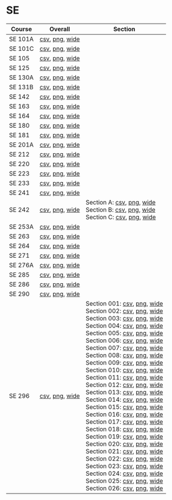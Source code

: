 # SE

| Course | Overall | Section |
| ------ | ------- | ------- |
| SE 101A | [csv](https://github.com/UCSD-Historical-Enrollment-Data/2023Fall/blob/main/overall/SE%20101A.csv), [png](https://raw.githubusercontent.com/UCSD-Historical-Enrollment-Data/2023Fall/main/plot_overall/SE%20101A.png), [wide](https://raw.githubusercontent.com/UCSD-Historical-Enrollment-Data/2023Fall/main/plot_overall_wide/SE%20101A.png) |  |
| SE 101C | [csv](https://github.com/UCSD-Historical-Enrollment-Data/2023Fall/blob/main/overall/SE%20101C.csv), [png](https://raw.githubusercontent.com/UCSD-Historical-Enrollment-Data/2023Fall/main/plot_overall/SE%20101C.png), [wide](https://raw.githubusercontent.com/UCSD-Historical-Enrollment-Data/2023Fall/main/plot_overall_wide/SE%20101C.png) |  |
| SE 105 | [csv](https://github.com/UCSD-Historical-Enrollment-Data/2023Fall/blob/main/overall/SE%20105.csv), [png](https://raw.githubusercontent.com/UCSD-Historical-Enrollment-Data/2023Fall/main/plot_overall/SE%20105.png), [wide](https://raw.githubusercontent.com/UCSD-Historical-Enrollment-Data/2023Fall/main/plot_overall_wide/SE%20105.png) |  |
| SE 125 | [csv](https://github.com/UCSD-Historical-Enrollment-Data/2023Fall/blob/main/overall/SE%20125.csv), [png](https://raw.githubusercontent.com/UCSD-Historical-Enrollment-Data/2023Fall/main/plot_overall/SE%20125.png), [wide](https://raw.githubusercontent.com/UCSD-Historical-Enrollment-Data/2023Fall/main/plot_overall_wide/SE%20125.png) |  |
| SE 130A | [csv](https://github.com/UCSD-Historical-Enrollment-Data/2023Fall/blob/main/overall/SE%20130A.csv), [png](https://raw.githubusercontent.com/UCSD-Historical-Enrollment-Data/2023Fall/main/plot_overall/SE%20130A.png), [wide](https://raw.githubusercontent.com/UCSD-Historical-Enrollment-Data/2023Fall/main/plot_overall_wide/SE%20130A.png) |  |
| SE 131B | [csv](https://github.com/UCSD-Historical-Enrollment-Data/2023Fall/blob/main/overall/SE%20131B.csv), [png](https://raw.githubusercontent.com/UCSD-Historical-Enrollment-Data/2023Fall/main/plot_overall/SE%20131B.png), [wide](https://raw.githubusercontent.com/UCSD-Historical-Enrollment-Data/2023Fall/main/plot_overall_wide/SE%20131B.png) |  |
| SE 142 | [csv](https://github.com/UCSD-Historical-Enrollment-Data/2023Fall/blob/main/overall/SE%20142.csv), [png](https://raw.githubusercontent.com/UCSD-Historical-Enrollment-Data/2023Fall/main/plot_overall/SE%20142.png), [wide](https://raw.githubusercontent.com/UCSD-Historical-Enrollment-Data/2023Fall/main/plot_overall_wide/SE%20142.png) |  |
| SE 163 | [csv](https://github.com/UCSD-Historical-Enrollment-Data/2023Fall/blob/main/overall/SE%20163.csv), [png](https://raw.githubusercontent.com/UCSD-Historical-Enrollment-Data/2023Fall/main/plot_overall/SE%20163.png), [wide](https://raw.githubusercontent.com/UCSD-Historical-Enrollment-Data/2023Fall/main/plot_overall_wide/SE%20163.png) |  |
| SE 164 | [csv](https://github.com/UCSD-Historical-Enrollment-Data/2023Fall/blob/main/overall/SE%20164.csv), [png](https://raw.githubusercontent.com/UCSD-Historical-Enrollment-Data/2023Fall/main/plot_overall/SE%20164.png), [wide](https://raw.githubusercontent.com/UCSD-Historical-Enrollment-Data/2023Fall/main/plot_overall_wide/SE%20164.png) |  |
| SE 180 | [csv](https://github.com/UCSD-Historical-Enrollment-Data/2023Fall/blob/main/overall/SE%20180.csv), [png](https://raw.githubusercontent.com/UCSD-Historical-Enrollment-Data/2023Fall/main/plot_overall/SE%20180.png), [wide](https://raw.githubusercontent.com/UCSD-Historical-Enrollment-Data/2023Fall/main/plot_overall_wide/SE%20180.png) |  |
| SE 181 | [csv](https://github.com/UCSD-Historical-Enrollment-Data/2023Fall/blob/main/overall/SE%20181.csv), [png](https://raw.githubusercontent.com/UCSD-Historical-Enrollment-Data/2023Fall/main/plot_overall/SE%20181.png), [wide](https://raw.githubusercontent.com/UCSD-Historical-Enrollment-Data/2023Fall/main/plot_overall_wide/SE%20181.png) |  |
| SE 201A | [csv](https://github.com/UCSD-Historical-Enrollment-Data/2023Fall/blob/main/overall/SE%20201A.csv), [png](https://raw.githubusercontent.com/UCSD-Historical-Enrollment-Data/2023Fall/main/plot_overall/SE%20201A.png), [wide](https://raw.githubusercontent.com/UCSD-Historical-Enrollment-Data/2023Fall/main/plot_overall_wide/SE%20201A.png) |  |
| SE 212 | [csv](https://github.com/UCSD-Historical-Enrollment-Data/2023Fall/blob/main/overall/SE%20212.csv), [png](https://raw.githubusercontent.com/UCSD-Historical-Enrollment-Data/2023Fall/main/plot_overall/SE%20212.png), [wide](https://raw.githubusercontent.com/UCSD-Historical-Enrollment-Data/2023Fall/main/plot_overall_wide/SE%20212.png) |  |
| SE 220 | [csv](https://github.com/UCSD-Historical-Enrollment-Data/2023Fall/blob/main/overall/SE%20220.csv), [png](https://raw.githubusercontent.com/UCSD-Historical-Enrollment-Data/2023Fall/main/plot_overall/SE%20220.png), [wide](https://raw.githubusercontent.com/UCSD-Historical-Enrollment-Data/2023Fall/main/plot_overall_wide/SE%20220.png) |  |
| SE 223 | [csv](https://github.com/UCSD-Historical-Enrollment-Data/2023Fall/blob/main/overall/SE%20223.csv), [png](https://raw.githubusercontent.com/UCSD-Historical-Enrollment-Data/2023Fall/main/plot_overall/SE%20223.png), [wide](https://raw.githubusercontent.com/UCSD-Historical-Enrollment-Data/2023Fall/main/plot_overall_wide/SE%20223.png) |  |
| SE 233 | [csv](https://github.com/UCSD-Historical-Enrollment-Data/2023Fall/blob/main/overall/SE%20233.csv), [png](https://raw.githubusercontent.com/UCSD-Historical-Enrollment-Data/2023Fall/main/plot_overall/SE%20233.png), [wide](https://raw.githubusercontent.com/UCSD-Historical-Enrollment-Data/2023Fall/main/plot_overall_wide/SE%20233.png) |  |
| SE 241 | [csv](https://github.com/UCSD-Historical-Enrollment-Data/2023Fall/blob/main/overall/SE%20241.csv), [png](https://raw.githubusercontent.com/UCSD-Historical-Enrollment-Data/2023Fall/main/plot_overall/SE%20241.png), [wide](https://raw.githubusercontent.com/UCSD-Historical-Enrollment-Data/2023Fall/main/plot_overall_wide/SE%20241.png) |  |
| SE 242 | [csv](https://github.com/UCSD-Historical-Enrollment-Data/2023Fall/blob/main/overall/SE%20242.csv), [png](https://raw.githubusercontent.com/UCSD-Historical-Enrollment-Data/2023Fall/main/plot_overall/SE%20242.png), [wide](https://raw.githubusercontent.com/UCSD-Historical-Enrollment-Data/2023Fall/main/plot_overall_wide/SE%20242.png) | Section A: [csv](https://github.com/UCSD-Historical-Enrollment-Data/2023Fall/blob/main/section/SE%20242_A.csv), [png](https://raw.githubusercontent.com/UCSD-Historical-Enrollment-Data/2023Fall/main/plot_section/SE%20242_A.png), [wide](https://raw.githubusercontent.com/UCSD-Historical-Enrollment-Data/2023Fall/main/plot_section_wide/SE%20242_A.png)<br>Section B: [csv](https://github.com/UCSD-Historical-Enrollment-Data/2023Fall/blob/main/section/SE%20242_B.csv), [png](https://raw.githubusercontent.com/UCSD-Historical-Enrollment-Data/2023Fall/main/plot_section/SE%20242_B.png), [wide](https://raw.githubusercontent.com/UCSD-Historical-Enrollment-Data/2023Fall/main/plot_section_wide/SE%20242_B.png)<br>Section C: [csv](https://github.com/UCSD-Historical-Enrollment-Data/2023Fall/blob/main/section/SE%20242_C.csv), [png](https://raw.githubusercontent.com/UCSD-Historical-Enrollment-Data/2023Fall/main/plot_section/SE%20242_C.png), [wide](https://raw.githubusercontent.com/UCSD-Historical-Enrollment-Data/2023Fall/main/plot_section_wide/SE%20242_C.png) |
| SE 253A | [csv](https://github.com/UCSD-Historical-Enrollment-Data/2023Fall/blob/main/overall/SE%20253A.csv), [png](https://raw.githubusercontent.com/UCSD-Historical-Enrollment-Data/2023Fall/main/plot_overall/SE%20253A.png), [wide](https://raw.githubusercontent.com/UCSD-Historical-Enrollment-Data/2023Fall/main/plot_overall_wide/SE%20253A.png) |  |
| SE 263 | [csv](https://github.com/UCSD-Historical-Enrollment-Data/2023Fall/blob/main/overall/SE%20263.csv), [png](https://raw.githubusercontent.com/UCSD-Historical-Enrollment-Data/2023Fall/main/plot_overall/SE%20263.png), [wide](https://raw.githubusercontent.com/UCSD-Historical-Enrollment-Data/2023Fall/main/plot_overall_wide/SE%20263.png) |  |
| SE 264 | [csv](https://github.com/UCSD-Historical-Enrollment-Data/2023Fall/blob/main/overall/SE%20264.csv), [png](https://raw.githubusercontent.com/UCSD-Historical-Enrollment-Data/2023Fall/main/plot_overall/SE%20264.png), [wide](https://raw.githubusercontent.com/UCSD-Historical-Enrollment-Data/2023Fall/main/plot_overall_wide/SE%20264.png) |  |
| SE 271 | [csv](https://github.com/UCSD-Historical-Enrollment-Data/2023Fall/blob/main/overall/SE%20271.csv), [png](https://raw.githubusercontent.com/UCSD-Historical-Enrollment-Data/2023Fall/main/plot_overall/SE%20271.png), [wide](https://raw.githubusercontent.com/UCSD-Historical-Enrollment-Data/2023Fall/main/plot_overall_wide/SE%20271.png) |  |
| SE 276A | [csv](https://github.com/UCSD-Historical-Enrollment-Data/2023Fall/blob/main/overall/SE%20276A.csv), [png](https://raw.githubusercontent.com/UCSD-Historical-Enrollment-Data/2023Fall/main/plot_overall/SE%20276A.png), [wide](https://raw.githubusercontent.com/UCSD-Historical-Enrollment-Data/2023Fall/main/plot_overall_wide/SE%20276A.png) |  |
| SE 285 | [csv](https://github.com/UCSD-Historical-Enrollment-Data/2023Fall/blob/main/overall/SE%20285.csv), [png](https://raw.githubusercontent.com/UCSD-Historical-Enrollment-Data/2023Fall/main/plot_overall/SE%20285.png), [wide](https://raw.githubusercontent.com/UCSD-Historical-Enrollment-Data/2023Fall/main/plot_overall_wide/SE%20285.png) |  |
| SE 286 | [csv](https://github.com/UCSD-Historical-Enrollment-Data/2023Fall/blob/main/overall/SE%20286.csv), [png](https://raw.githubusercontent.com/UCSD-Historical-Enrollment-Data/2023Fall/main/plot_overall/SE%20286.png), [wide](https://raw.githubusercontent.com/UCSD-Historical-Enrollment-Data/2023Fall/main/plot_overall_wide/SE%20286.png) |  |
| SE 290 | [csv](https://github.com/UCSD-Historical-Enrollment-Data/2023Fall/blob/main/overall/SE%20290.csv), [png](https://raw.githubusercontent.com/UCSD-Historical-Enrollment-Data/2023Fall/main/plot_overall/SE%20290.png), [wide](https://raw.githubusercontent.com/UCSD-Historical-Enrollment-Data/2023Fall/main/plot_overall_wide/SE%20290.png) |  |
| SE 296 | [csv](https://github.com/UCSD-Historical-Enrollment-Data/2023Fall/blob/main/overall/SE%20296.csv), [png](https://raw.githubusercontent.com/UCSD-Historical-Enrollment-Data/2023Fall/main/plot_overall/SE%20296.png), [wide](https://raw.githubusercontent.com/UCSD-Historical-Enrollment-Data/2023Fall/main/plot_overall_wide/SE%20296.png) | Section 001: [csv](https://github.com/UCSD-Historical-Enrollment-Data/2023Fall/blob/main/section/SE%20296_001.csv), [png](https://raw.githubusercontent.com/UCSD-Historical-Enrollment-Data/2023Fall/main/plot_section/SE%20296_001.png), [wide](https://raw.githubusercontent.com/UCSD-Historical-Enrollment-Data/2023Fall/main/plot_section_wide/SE%20296_001.png)<br>Section 002: [csv](https://github.com/UCSD-Historical-Enrollment-Data/2023Fall/blob/main/section/SE%20296_002.csv), [png](https://raw.githubusercontent.com/UCSD-Historical-Enrollment-Data/2023Fall/main/plot_section/SE%20296_002.png), [wide](https://raw.githubusercontent.com/UCSD-Historical-Enrollment-Data/2023Fall/main/plot_section_wide/SE%20296_002.png)<br>Section 003: [csv](https://github.com/UCSD-Historical-Enrollment-Data/2023Fall/blob/main/section/SE%20296_003.csv), [png](https://raw.githubusercontent.com/UCSD-Historical-Enrollment-Data/2023Fall/main/plot_section/SE%20296_003.png), [wide](https://raw.githubusercontent.com/UCSD-Historical-Enrollment-Data/2023Fall/main/plot_section_wide/SE%20296_003.png)<br>Section 004: [csv](https://github.com/UCSD-Historical-Enrollment-Data/2023Fall/blob/main/section/SE%20296_004.csv), [png](https://raw.githubusercontent.com/UCSD-Historical-Enrollment-Data/2023Fall/main/plot_section/SE%20296_004.png), [wide](https://raw.githubusercontent.com/UCSD-Historical-Enrollment-Data/2023Fall/main/plot_section_wide/SE%20296_004.png)<br>Section 005: [csv](https://github.com/UCSD-Historical-Enrollment-Data/2023Fall/blob/main/section/SE%20296_005.csv), [png](https://raw.githubusercontent.com/UCSD-Historical-Enrollment-Data/2023Fall/main/plot_section/SE%20296_005.png), [wide](https://raw.githubusercontent.com/UCSD-Historical-Enrollment-Data/2023Fall/main/plot_section_wide/SE%20296_005.png)<br>Section 006: [csv](https://github.com/UCSD-Historical-Enrollment-Data/2023Fall/blob/main/section/SE%20296_006.csv), [png](https://raw.githubusercontent.com/UCSD-Historical-Enrollment-Data/2023Fall/main/plot_section/SE%20296_006.png), [wide](https://raw.githubusercontent.com/UCSD-Historical-Enrollment-Data/2023Fall/main/plot_section_wide/SE%20296_006.png)<br>Section 007: [csv](https://github.com/UCSD-Historical-Enrollment-Data/2023Fall/blob/main/section/SE%20296_007.csv), [png](https://raw.githubusercontent.com/UCSD-Historical-Enrollment-Data/2023Fall/main/plot_section/SE%20296_007.png), [wide](https://raw.githubusercontent.com/UCSD-Historical-Enrollment-Data/2023Fall/main/plot_section_wide/SE%20296_007.png)<br>Section 008: [csv](https://github.com/UCSD-Historical-Enrollment-Data/2023Fall/blob/main/section/SE%20296_008.csv), [png](https://raw.githubusercontent.com/UCSD-Historical-Enrollment-Data/2023Fall/main/plot_section/SE%20296_008.png), [wide](https://raw.githubusercontent.com/UCSD-Historical-Enrollment-Data/2023Fall/main/plot_section_wide/SE%20296_008.png)<br>Section 009: [csv](https://github.com/UCSD-Historical-Enrollment-Data/2023Fall/blob/main/section/SE%20296_009.csv), [png](https://raw.githubusercontent.com/UCSD-Historical-Enrollment-Data/2023Fall/main/plot_section/SE%20296_009.png), [wide](https://raw.githubusercontent.com/UCSD-Historical-Enrollment-Data/2023Fall/main/plot_section_wide/SE%20296_009.png)<br>Section 010: [csv](https://github.com/UCSD-Historical-Enrollment-Data/2023Fall/blob/main/section/SE%20296_010.csv), [png](https://raw.githubusercontent.com/UCSD-Historical-Enrollment-Data/2023Fall/main/plot_section/SE%20296_010.png), [wide](https://raw.githubusercontent.com/UCSD-Historical-Enrollment-Data/2023Fall/main/plot_section_wide/SE%20296_010.png)<br>Section 011: [csv](https://github.com/UCSD-Historical-Enrollment-Data/2023Fall/blob/main/section/SE%20296_011.csv), [png](https://raw.githubusercontent.com/UCSD-Historical-Enrollment-Data/2023Fall/main/plot_section/SE%20296_011.png), [wide](https://raw.githubusercontent.com/UCSD-Historical-Enrollment-Data/2023Fall/main/plot_section_wide/SE%20296_011.png)<br>Section 012: [csv](https://github.com/UCSD-Historical-Enrollment-Data/2023Fall/blob/main/section/SE%20296_012.csv), [png](https://raw.githubusercontent.com/UCSD-Historical-Enrollment-Data/2023Fall/main/plot_section/SE%20296_012.png), [wide](https://raw.githubusercontent.com/UCSD-Historical-Enrollment-Data/2023Fall/main/plot_section_wide/SE%20296_012.png)<br>Section 013: [csv](https://github.com/UCSD-Historical-Enrollment-Data/2023Fall/blob/main/section/SE%20296_013.csv), [png](https://raw.githubusercontent.com/UCSD-Historical-Enrollment-Data/2023Fall/main/plot_section/SE%20296_013.png), [wide](https://raw.githubusercontent.com/UCSD-Historical-Enrollment-Data/2023Fall/main/plot_section_wide/SE%20296_013.png)<br>Section 014: [csv](https://github.com/UCSD-Historical-Enrollment-Data/2023Fall/blob/main/section/SE%20296_014.csv), [png](https://raw.githubusercontent.com/UCSD-Historical-Enrollment-Data/2023Fall/main/plot_section/SE%20296_014.png), [wide](https://raw.githubusercontent.com/UCSD-Historical-Enrollment-Data/2023Fall/main/plot_section_wide/SE%20296_014.png)<br>Section 015: [csv](https://github.com/UCSD-Historical-Enrollment-Data/2023Fall/blob/main/section/SE%20296_015.csv), [png](https://raw.githubusercontent.com/UCSD-Historical-Enrollment-Data/2023Fall/main/plot_section/SE%20296_015.png), [wide](https://raw.githubusercontent.com/UCSD-Historical-Enrollment-Data/2023Fall/main/plot_section_wide/SE%20296_015.png)<br>Section 016: [csv](https://github.com/UCSD-Historical-Enrollment-Data/2023Fall/blob/main/section/SE%20296_016.csv), [png](https://raw.githubusercontent.com/UCSD-Historical-Enrollment-Data/2023Fall/main/plot_section/SE%20296_016.png), [wide](https://raw.githubusercontent.com/UCSD-Historical-Enrollment-Data/2023Fall/main/plot_section_wide/SE%20296_016.png)<br>Section 017: [csv](https://github.com/UCSD-Historical-Enrollment-Data/2023Fall/blob/main/section/SE%20296_017.csv), [png](https://raw.githubusercontent.com/UCSD-Historical-Enrollment-Data/2023Fall/main/plot_section/SE%20296_017.png), [wide](https://raw.githubusercontent.com/UCSD-Historical-Enrollment-Data/2023Fall/main/plot_section_wide/SE%20296_017.png)<br>Section 018: [csv](https://github.com/UCSD-Historical-Enrollment-Data/2023Fall/blob/main/section/SE%20296_018.csv), [png](https://raw.githubusercontent.com/UCSD-Historical-Enrollment-Data/2023Fall/main/plot_section/SE%20296_018.png), [wide](https://raw.githubusercontent.com/UCSD-Historical-Enrollment-Data/2023Fall/main/plot_section_wide/SE%20296_018.png)<br>Section 019: [csv](https://github.com/UCSD-Historical-Enrollment-Data/2023Fall/blob/main/section/SE%20296_019.csv), [png](https://raw.githubusercontent.com/UCSD-Historical-Enrollment-Data/2023Fall/main/plot_section/SE%20296_019.png), [wide](https://raw.githubusercontent.com/UCSD-Historical-Enrollment-Data/2023Fall/main/plot_section_wide/SE%20296_019.png)<br>Section 020: [csv](https://github.com/UCSD-Historical-Enrollment-Data/2023Fall/blob/main/section/SE%20296_020.csv), [png](https://raw.githubusercontent.com/UCSD-Historical-Enrollment-Data/2023Fall/main/plot_section/SE%20296_020.png), [wide](https://raw.githubusercontent.com/UCSD-Historical-Enrollment-Data/2023Fall/main/plot_section_wide/SE%20296_020.png)<br>Section 021: [csv](https://github.com/UCSD-Historical-Enrollment-Data/2023Fall/blob/main/section/SE%20296_021.csv), [png](https://raw.githubusercontent.com/UCSD-Historical-Enrollment-Data/2023Fall/main/plot_section/SE%20296_021.png), [wide](https://raw.githubusercontent.com/UCSD-Historical-Enrollment-Data/2023Fall/main/plot_section_wide/SE%20296_021.png)<br>Section 022: [csv](https://github.com/UCSD-Historical-Enrollment-Data/2023Fall/blob/main/section/SE%20296_022.csv), [png](https://raw.githubusercontent.com/UCSD-Historical-Enrollment-Data/2023Fall/main/plot_section/SE%20296_022.png), [wide](https://raw.githubusercontent.com/UCSD-Historical-Enrollment-Data/2023Fall/main/plot_section_wide/SE%20296_022.png)<br>Section 023: [csv](https://github.com/UCSD-Historical-Enrollment-Data/2023Fall/blob/main/section/SE%20296_023.csv), [png](https://raw.githubusercontent.com/UCSD-Historical-Enrollment-Data/2023Fall/main/plot_section/SE%20296_023.png), [wide](https://raw.githubusercontent.com/UCSD-Historical-Enrollment-Data/2023Fall/main/plot_section_wide/SE%20296_023.png)<br>Section 024: [csv](https://github.com/UCSD-Historical-Enrollment-Data/2023Fall/blob/main/section/SE%20296_024.csv), [png](https://raw.githubusercontent.com/UCSD-Historical-Enrollment-Data/2023Fall/main/plot_section/SE%20296_024.png), [wide](https://raw.githubusercontent.com/UCSD-Historical-Enrollment-Data/2023Fall/main/plot_section_wide/SE%20296_024.png)<br>Section 025: [csv](https://github.com/UCSD-Historical-Enrollment-Data/2023Fall/blob/main/section/SE%20296_025.csv), [png](https://raw.githubusercontent.com/UCSD-Historical-Enrollment-Data/2023Fall/main/plot_section/SE%20296_025.png), [wide](https://raw.githubusercontent.com/UCSD-Historical-Enrollment-Data/2023Fall/main/plot_section_wide/SE%20296_025.png)<br>Section 026: [csv](https://github.com/UCSD-Historical-Enrollment-Data/2023Fall/blob/main/section/SE%20296_026.csv), [png](https://raw.githubusercontent.com/UCSD-Historical-Enrollment-Data/2023Fall/main/plot_section/SE%20296_026.png), [wide](https://raw.githubusercontent.com/UCSD-Historical-Enrollment-Data/2023Fall/main/plot_section_wide/SE%20296_026.png) |
